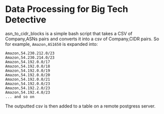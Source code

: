 # Data Processing for Big Tech Detective

asn_to_cidr_blocks is a simple bash script that takes a CSV of Company,ASNs pairs and converts it into a csv of Company,CIDR pairs.
So for example, `Amazon,AS1650` is expanded into:

```csv
Amazon,54.230.212.0/23
Amazon,54.230.214.0/23
Amazon,54.192.0.0/17
Amazon,54.192.0.0/18
Amazon,54.192.0.0/19
Amazon,54.192.0.0/20
Amazon,54.192.0.0/21
Amazon,54.192.0.0/23
Amazon,54.192.2.0/23
Amazon,54.192.4.0/23
... and so on
```

The outputted csv is then added to a table on a remote postgress server.